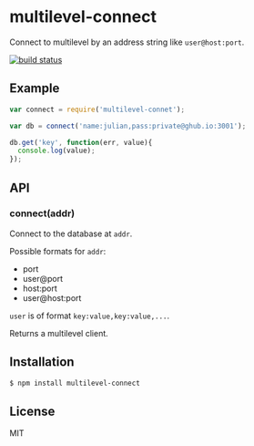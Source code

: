 
# multilevel-connect

Connect to multilevel by an address string like `user@host:port`.

[![build status](https://secure.travis-ci.org/juliangruber/multilevel-connect.png)](http://travis-ci.org/juliangruber/multilevel-connect)

## Example

```js
var connect = require('multilevel-connet');

var db = connect('name:julian,pass:private@ghub.io:3001');

db.get('key', function(err, value){
  console.log(value);
});
```

## API

### connect(addr)

Connect to the database at `addr`.

Possible formats for `addr`:

  * port
  * user@port
  * host:port
  * user@host:port

`user` is of format `key:value,key:value,...`.

Returns a multilevel client.

## Installation

```bash
$ npm install multilevel-connect
```

## License

  MIT
